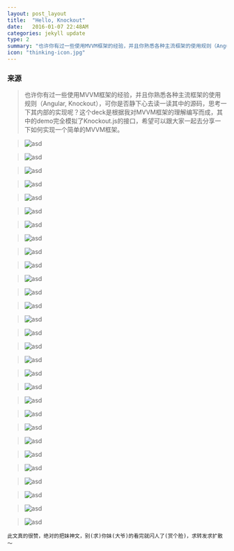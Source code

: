 ```yaml
---
layout: post_layout
title:  "Hello, Knockout"
date:   2016-01-07 22:48AM
categories: jekyll update
type: 2
summary: "也许你有过一些使用MVVM框架的经验，并且你熟悉各种主流框架的使用规则（Angular, Knockout），可你是否静下心去读一读其中的源码，思考一下其内部的实现呢？这个deck是根据我对MVVM框架的理解编写而成，其中的demo完全模拟了Knockout.js的接口，希望可以跟大家一起去分享一下如何实现一个简单的MVVM框架。"
icon: "thinking-icon.jpg"
---
```

### 来源

>也许你有过一些使用MVVM框架的经验，并且你熟悉各种主流框架的使用规则（Angular, Knockout），可你是否静下心去读一读其中的源码，思考一下其内部的实现呢？这个deck是根据我对MVVM框架的理解编写而成，其中的demo完全模拟了Knockout.js的接口，希望可以跟大家一起去分享一下如何实现一个简单的MVVM框架。


>![asd](/../img/Knockout/Knockout.001.jpg)

>![asd](/../img/Knockout/Knockout.002.jpg)

>![asd](/../img/Knockout/Knockout.003.jpg)

>![asd](/../img/Knockout/Knockout.004.jpg)

>![asd](/../img/Knockout/Knockout.005.jpg)

>![asd](/../img/Knockout/Knockout.006.jpg)

>![asd](/../img/Knockout/Knockout.007.jpg)

>![asd](/../img/Knockout/Knockout.008.jpg)

>![asd](/../img/Knockout/Knockout.009.jpg)

>![asd](/../img/Knockout/Knockout.010.jpg)

>![asd](/../img/Knockout/Knockout.011.jpg)

>![asd](/../img/Knockout/Knockout.012.jpg)

>![asd](/../img/Knockout/Knockout.013.jpg)

>![asd](/../img/Knockout/Knockout.014.jpg)

>![asd](/../img/Knockout/Knockout.015.jpg)

>![asd](/../img/Knockout/Knockout.016.jpg)

>![asd](/../img/Knockout/Knockout.017.jpg)

>![asd](/../img/Knockout/Knockout.018.jpg)

>![asd](/../img/Knockout/Knockout.019.jpg)

>![asd](/../img/Knockout/Knockout.020.jpg)

>![asd](/../img/Knockout/Knockout.021.jpg)

>![asd](/../img/Knockout/Knockout.022.jpg)

>![asd](/../img/Knockout/Knockout.023.jpg)

>![asd](/../img/Knockout/Knockout.024.jpg)

>![asd](/../img/Knockout/Knockout.025.jpg)

>![asd](/../img/Knockout/Knockout.026.jpg)

>![asd](/../img/Knockout/Knockout.027.jpg)

>![asd](/../img/Knockout/Knockout.028.jpg)

>![asd](/../img/Knockout/Knockout.029.jpg)


`此文真的很赞，绝对的把妹神文，别(求)你妹(大爷)的看完就闪人了(赏个脸)，求转发求扩散～` 










